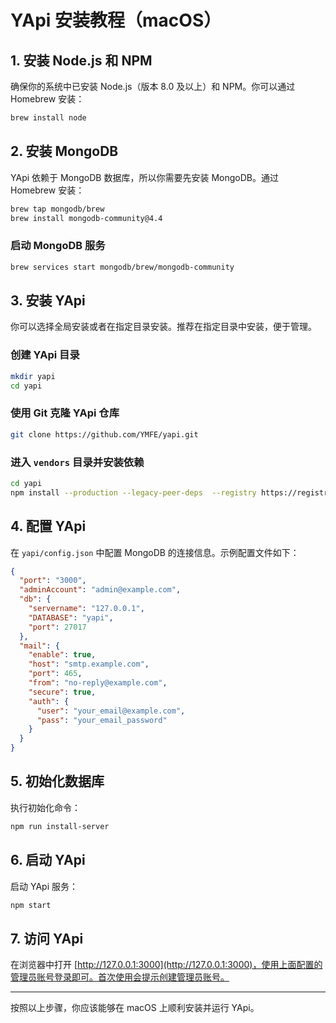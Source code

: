 # YApi 安装教程（macOS）

## 1. 安装 Node.js 和 NPM
确保你的系统中已安装 Node.js（版本 8.0 及以上）和 NPM。你可以通过 Homebrew 安装：

```sh
brew install node
```

## 2. 安装 MongoDB
YApi 依赖于 MongoDB 数据库，所以你需要先安装 MongoDB。通过 Homebrew 安装：

```sh
brew tap mongodb/brew
brew install mongodb-community@4.4
```

### 启动 MongoDB 服务
```sh
brew services start mongodb/brew/mongodb-community
```

## 3. 安装 YApi
你可以选择全局安装或者在指定目录安装。推荐在指定目录中安装，便于管理。

### 创建 YApi 目录
```sh
mkdir yapi
cd yapi
```

### 使用 Git 克隆 YApi 仓库
```sh
git clone https://github.com/YMFE/yapi.git 
```

### 进入 `vendors` 目录并安装依赖
```sh
cd yapi
npm install --production --legacy-peer-deps  --registry https://registry.npmmirror.com
```

## 4. 配置 YApi
在 `yapi/config.json` 中配置 MongoDB 的连接信息。示例配置文件如下：

```json
{
  "port": "3000",
  "adminAccount": "admin@example.com",
  "db": {
    "servername": "127.0.0.1",
    "DATABASE": "yapi",
    "port": 27017
  },
  "mail": {
    "enable": true,
    "host": "smtp.example.com",
    "port": 465,
    "from": "no-reply@example.com",
    "secure": true,
    "auth": {
      "user": "your_email@example.com",
      "pass": "your_email_password"
    }
  }
}
```

## 5. 初始化数据库
执行初始化命令：

```sh
npm run install-server
```

## 6. 启动 YApi
启动 YApi 服务：

```sh
npm start
```

## 7. 访问 YApi
在浏览器中打开 [http://127.0.0.1:3000](http://127.0.0.1:3000)，使用上面配置的管理员账号登录即可。首次使用会提示创建管理员账号。

---

按照以上步骤，你应该能够在 macOS 上顺利安装并运行 YApi。
